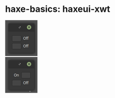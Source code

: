 haxe-basics: haxeui-xwt
=========================

![Screen](screen1.png)
<br/>
![Screen](screen2.png)
